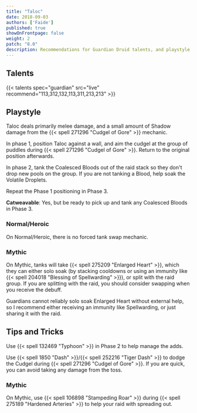 ```yaml
---
title: "Taloc"
date: 2018-09-03
authors: ['Faide']
published: true
showOnFrontpage: false
weight: 2
patch: "8.0"
description: Recommendations for Guardian Druid talents, and playstyle, and tips and tricks for Taloc in Uldir, on Normal/Heroic and Mythic difficulties.
---
```



## Talents

{{< talents spec="guardian" src="live" recommend="113,312,132,113,311,213,213" >}}

## Playstyle

Taloc deals primarily melee damage, and a small amount of Shadow damage from the {{< spell 271296 "Cudgel of Gore" >}} mechanic. 

In phase 1, position Taloc against a wall, and aim the cudgel at the group of puddles during {{< spell 271296 "Cudgel of Gore" >}}. Return to the original position afterwards. 

In phase 2, tank the Coalesced Bloods out of the raid stack so they don't drop new pools on the group. If you are not tanking a Blood, help soak the Volatile Droplets.

Repeat the Phase 1 positioning in Phase 3.

**Catweavable**: Yes, but be ready to pick up and tank any Coalesced Bloods in Phase 3.

### Normal/Heroic
On Normal/Heroic, there is no forced tank swap mechanic. 

### Mythic
On Mythic, tanks will take {{< spell 275209 "Enlarged Heart" >}}, which they can either solo soak (by stacking cooldowns or using an immunity like {{< spell 204018 "Blessing of Spellwarding" >}}), or split with the raid group. If you are splitting with the raid, you should consider swapping when you receive the debuff.

Guardians cannot reliably solo soak Enlarged Heart without external help, so I recommend either receiving an immunity like Spellwarding, or just sharing it with the raid.  

## Tips and Tricks

Use {{< spell 132469 "Typhoon" >}} in Phase 2 to help manage the adds.

Use {{< spell 1850 "Dash" >}}/{{< spell 252216 "Tiger Dash" >}} to dodge the Cudgel during {{< spell 271296 "Cudgel of Gore" >}}. If you are quick, you can avoid taking any damage from the toss.

### Mythic
On Mythic, use {{< spell 106898 "Stampeding Roar" >}} during {{< spell 275189 "Hardened Arteries" >}} to help your raid with spreading out.

